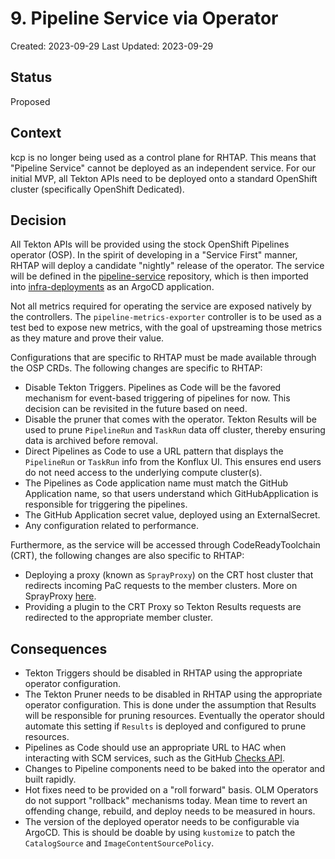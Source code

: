 # 9. Pipeline Service via Operator

Created: 2023-09-29
Last Updated: 2023-09-29

## Status

Proposed

## Context

kcp is no longer being used as a control plane for RHTAP. This means that
"Pipeline Service" cannot be deployed as an independent service. For our
initial MVP, all Tekton APIs need to be deployed onto a standard OpenShift
cluster (specifically OpenShift Dedicated).

## Decision

All Tekton APIs will be provided using the stock OpenShift Pipelines operator (OSP).
In the spirit of developing in a "Service First" manner, RHTAP will deploy
a candidate "nightly" release of the operator. The service will be defined in
the [pipeline-service](https://github.com/openshift-pipelines/pipeline-service)
repository, which is then imported into
[infra-deployments](https://github.com/redhat-appstudio/infra-deployments) as
an ArgoCD application.

Not all metrics required for operating the service are exposed natively by the
controllers. The `pipeline-metrics-exporter` controller is to be used as a test
bed to expose new metrics, with the goal of upstreaming those metrics as they
mature and prove their value.

Configurations that are specific to RHTAP must be made available through
the OSP CRDs. The following changes are specific to RHTAP:

- Disable Tekton Triggers. Pipelines as Code will be the favored mechanism for
  event-based triggering of pipelines for now. This decision can be revisited
  in the future based on need.
- Disable the pruner that comes with the operator. Tekton Results will be used
  to prune `PipelineRun` and `TaskRun` data off cluster, thereby ensuring data
  is archived before removal.
- Direct Pipelines as Code to use a URL pattern that displays the `PipelineRun`
  or `TaskRun` info from the Konflux UI. This ensures
  end users do not need access to the underlying compute cluster(s).
- The Pipelines as Code application name must match the GitHub Application name, so that users understand which GitHubApplication is responsible for triggering the pipelines.
- The GitHub Application secret value, deployed using an ExternalSecret.
- Any configuration related to performance.

Furthermore, as the service will be accessed through CodeReadyToolchain (CRT), the
following changes are also specific to RHTAP:
- Deploying a proxy (known as `SprayProxy`) on the CRT host cluster that redirects
  incoming PaC requests to the member clusters. More on SprayProxy [here](0031-sprayproxy.md).
- Providing a plugin to the CRT Proxy so Tekton Results requests are redirected
  to the appropriate member cluster.

## Consequences

- Tekton Triggers should be disabled in RHTAP using the appropriate operator
  configuration.
- The Tekton Pruner needs to be disabled in RHTAP using the appropriate
  operator configuration. This is done under the assumption that Results will
  be responsible for pruning resources. Eventually the operator should automate
  this setting if `Results` is deployed and configured to prune resources.
- Pipelines as Code should use an appropriate URL to HAC when interacting with
  SCM services, such as the GitHub
  [Checks API](https://docs.github.com/en/rest/guides/getting-started-with-the-checks-api?apiVersion=2022-11-28).
- Changes to Pipeline components need to be baked into the operator and built
  rapidly.
- Hot fixes need to be provided on a "roll forward" basis. OLM Operators do not
  support "rollback" mechanisms today. Mean time to revert an offending change,
  rebuild, and deploy needs to be measured in hours.
- The version of the deployed operator needs to be configurable via ArgoCD.
  This is should be doable by using `kustomize` to patch the `CatalogSource` and `ImageContentSourcePolicy`.

